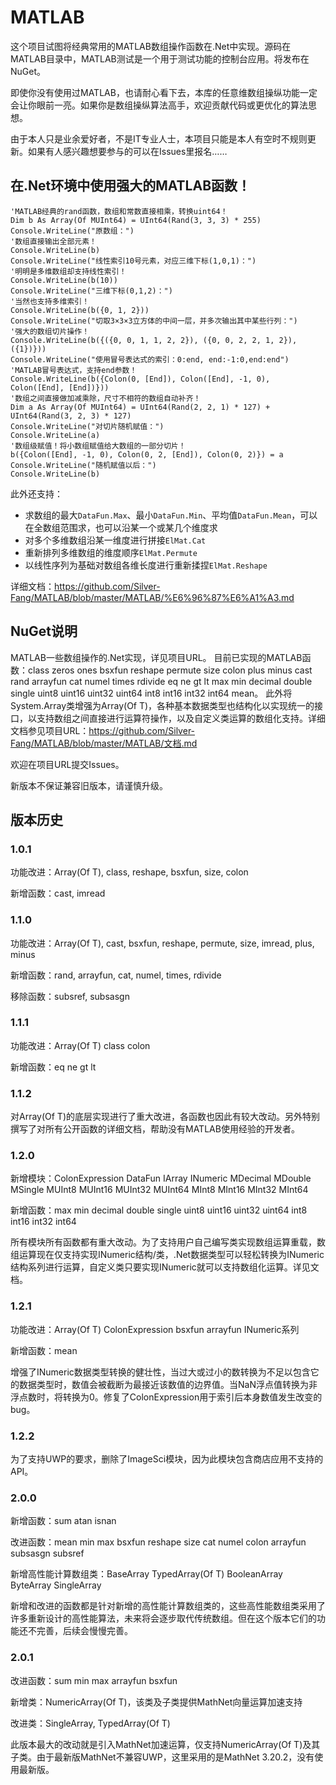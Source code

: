# MATLAB
这个项目试图将经典常用的MATLAB数组操作函数在.Net中实现。源码在MATLAB目录中，MATLAB测试是一个用于测试功能的控制台应用。将发布在NuGet。

即使你没有使用过MATLAB，也请耐心看下去，本库的任意维数组操纵功能一定会让你眼前一亮。如果你是数组操纵算法高手，欢迎贡献代码或更优化的算法思想。

由于本人只是业余爱好者，不是IT专业人士，本项目只能是本人有空时不规则更新。如果有人感兴趣想要参与的可以在Issues里报名……
## 在.Net环境中使用强大的MATLAB函数！
```VB
'MATLAB经典的rand函数，数组和常数直接相乘，转换uint64！
Dim b As Array(Of MUInt64) = UInt64(Rand(3, 3, 3) * 255)
Console.WriteLine("原数组：")
'数组直接输出全部元素！
Console.WriteLine(b)
Console.WriteLine("线性索引10号元素，对应三维下标(1,0,1)：")
'明明是多维数组却支持线性索引！
Console.WriteLine(b(10))
Console.WriteLine("三维下标(0,1,2)：")
'当然也支持多维索引！
Console.WriteLine(b({0, 1, 2}))
Console.WriteLine("切取3×3×3立方体的中间一层，并多次输出其中某些行列：")
'强大的数组切片操作！
Console.WriteLine(b({({0, 0, 1, 1, 2, 2}), ({0, 0, 2, 2, 1, 2}), ({1})}))
Console.WriteLine("使用冒号表达式的索引：0:end, end:-1:0,end:end")
'MATLAB冒号表达式，支持end参数！
Console.WriteLine(b({Colon(0, [End]), Colon([End], -1, 0), Colon([End], [End])}))
'数组之间直接做加减乘除，尺寸不相符的数组自动补齐！
Dim a As Array(Of MUInt64) = UInt64(Rand(2, 2, 1) * 127) + UInt64(Rand(3, 2, 3) * 127)
Console.WriteLine("对切片随机赋值：")
Console.WriteLine(a)
'数组级赋值！将小数组赋值给大数组的一部分切片！
b({Colon([End], -1, 0), Colon(0, 2, [End]), Colon(0, 2)}) = a
Console.WriteLine("随机赋值以后：")
Console.WriteLine(b)
```

此外还支持：

- 求数组的最大`DataFun.Max`、最小`DataFun.Min`、平均值`DataFun.Mean`，可以在全数组范围求，也可以沿某一个或某几个维度求
- 对多个多维数组沿某一维度进行拼接`ElMat.Cat`
- 重新排列多维数组的维度顺序`ElMat.Permute`
- 以线性序列为基础对数组各维长度进行重新揉捏`ElMat.Reshape`

详细文档：<https://github.com/Silver-Fang/MATLAB/blob/master/MATLAB/%E6%96%87%E6%A1%A3.md>
## NuGet说明
MATLAB一些数组操作的.Net实现，详见项目URL。 目前已实现的MATLAB函数：class zeros ones bsxfun reshape permute size colon plus minus cast rand arrayfun cat numel times rdivide eq ne gt lt max min decimal double single uint8 uint16 uint32 uint64 int8 int16 int32 int64 mean。 此外将System.Array类增强为Array(Of T)，各种基本数据类型也结构化以实现统一的接口，以支持数组之间直接进行运算符操作，以及自定义类运算的数组化支持。详细文档参见项目URL：https://github.com/Silver-Fang/MATLAB/blob/master/MATLAB/文档.md

欢迎在项目URL提交Issues。

新版本不保证兼容旧版本，请谨慎升级。

## 版本历史

### 1.0.1

功能改进：Array(Of T), class, reshape, bsxfun, size, colon

新增函数：cast, imread

### 1.1.0

功能改进：Array(Of T), cast, bsxfun, reshape, permute, size, imread, plus, minus

新增函数：rand, arrayfun, cat, numel, times, rdivide

移除函数：subsref, subsasgn

### 1.1.1

功能改进：Array(Of T) class colon

新增函数：eq ne gt lt

### 1.1.2

对Array(Of T)的底层实现进行了重大改进，各函数也因此有较大改动。另外特别撰写了对所有公开函数的详细文档，帮助没有MATLAB使用经验的开发者。

### 1.2.0

新增模块：ColonExpression DataFun IArray INumeric MDecimal MDouble MSingle MUInt8 MUInt16 MUInt32 MUInt64 MInt8 MInt16 MInt32 MInt64

新增函数：max min decimal double single uint8 uint16 uint32 uint64 int8 int16 int32 int64

所有模块所有函数都有重大改动。为了支持用户自己编写类实现数组运算重载，数组运算现在仅支持实现INumeric结构/类，.Net数据类型可以轻松转换为INumeric结构系列进行运算，自定义类只要实现INumeric就可以支持数组化运算。详见文档。

### 1.2.1

功能改进：Array(Of T) ColonExpression bsxfun arrayfun INumeric系列

新增函数：mean

增强了INumeric数据类型转换的健壮性，当过大或过小的数转换为不足以包含它的数据类型时，数值会被截断为最接近该数值的边界值。当NaN浮点值转换为非浮点数时，将转换为0。修复了ColonExpression用于索引后本身数值发生改变的bug。

### 1.2.2

为了支持UWP的要求，删除了ImageSci模块，因为此模块包含商店应用不支持的API。

### 2.0.0

新增函数：sum atan isnan

改进函数：mean min max bsxfun reshape size cat numel colon arrayfun subsasgn subsref

新增高性能计算数组类：BaseArray TypedArray(Of T) BooleanArray ByteArray SingleArray

新增和改进的函数都是针对新增的高性能计算数组类的，这些高性能数组类采用了许多重新设计的高性能算法，未来将会逐步取代传统数组。但在这个版本它们的功能还不完善，后续会慢慢完善。

### 2.0.1
改进函数：sum min max arrayfun bsxfun

新增类：NumericArray(Of T)，该类及子类提供MathNet向量运算加速支持

改进类：SingleArray, TypedArray(Of T)

此版本最大的改动就是引入MathNet加速运算，仅支持NumericArray(Of T)及其子类。由于最新版MathNet不兼容UWP，这里采用的是MathNet 3.20.2，没有使用最新版。

